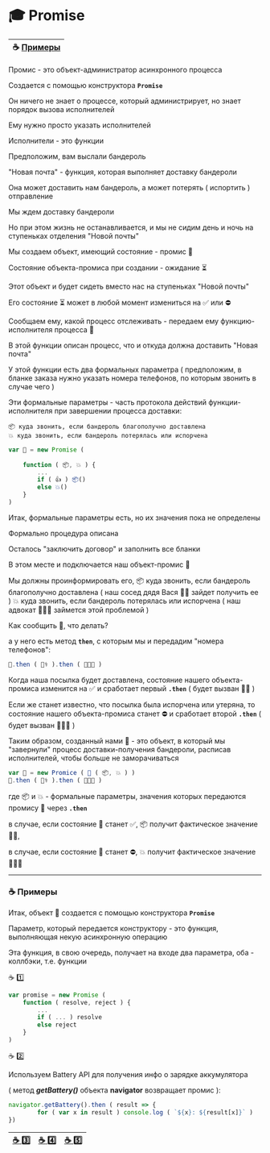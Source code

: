 # :mortar_board: Promise

| :coffee: [Примеры](#samples) |
|-|

Промис - это объект-администратор асинхронного процесса

Создается с помощью конструктора **`Promise`**

Он ничего не знает о процессе, который администрирует, но знает порядок вызова исполнителей

Ему нужно просто указать исполнителей

Исполнители - это функции

Предположим, вам выслали бандероль

"Новая почта" - функция, которая выполняет доставку бандероли

Она может доставить нам бандероль, а может потерять ( испортить ) отправление

Мы ждем доставку бандероли

Но при этом жизнь не останавливается, и мы не сидим день и ночь на ступеньках отделения "Новой почты"

Мы создаем объект, имеющий состояние - промис 🤖

Состояние объекта-промиса при создании - ожидание :hourglass_flowing_sand:

Этот объект и будет сидеть вместо нас на ступеньках "Новой почты"

Его состояние :hourglass_flowing_sand: может в любой момент измениться на ✅ или ⛔

Сообщаем ему, какой процесс отслеживать - передаем ему функцию-исполнителя процесса 📮

В этой функции описан процесс, что и откуда должна доставить "Новая почта"

У этой функции есть два формальных параметра ( предположим, в бланке заказа нужно указать номера телефонов, по которым звонить в случае чего )

Эти формальные параметры - часть протокола действий функции-исполнителя при завершении процесса доставки:

    📦 куда звонить, если бандероль благополучно доставлена
    💥 куда звонить, если бандероль потерялась или испорчена

```javascript
var 🤖 = new Promise (
 
    function ( 📦, 💥 ) {
        ...
        if ( 👍 ) 📦()
        else 💥()
    }
)
```
Итак, формальные параметры есть, но их значения пока не определены

Формально процедура описана

Осталось "заключить договор" и заполнить все бланки

В этом месте и подключается наш объект-промис 🤖

Мы должны проинформировать его, 
    📦 куда звонить, если бандероль благополучно доставлена
    ( наш сосед дядя Вася 👨‍⚕️ зайдет получить ее )
    💥 куда звонить, если бандероль потерялась или испорчена
    ( наш адвокат 👨🏻‍🎓 займется этой проблемой )

Как сообщить 🤖, что делать?

а у него есть метод **`then`**, с которым мы и передадим "номера телефонов":
```javascript
🤖.then ( 👨‍⚕️ ).then ( 👨🏻‍🎓 )
```
Когда наша посылка будет доставлена, состояние нашего объекта-промиса изменится на ✅ и сработает первый **`.then`** ( будет вызван 👨‍⚕️ )

Если же станет известно, что посылка была испорчена или утеряна, то состояние нашего объекта-промиса станет ⛔ и сработает второй **`.then`** ( будет вызван 👨🏻‍🎓 )

Таким образом, созданный нами 🤖 - это объект, в который мы "завернули" процесс доставки-получения бандероли, расписав исполнителей, чтобы больше не заморачиваться
```javascript
var 🤖 = new Promice ( 📮 ( 📦, 💥 ) )
🤖.then ( 👨‍⚕️ ).then ( 👨🏻‍🎓 )
```
где  📦  и  💥 - формальные параметры, значения которых передаются промису 🤖 через  **`.then`**

в случае, если состояние 🤖 станет  ✅, 📦 получит фактическое значение 👨‍⚕️,

в случае, если состояние 🤖 станет  ⛔, 💥 получит фактическое значение 👨🏻‍🎓

***
<a name="samples"></a>
### :coffee: Примеры

Итак, объект 🤖 создается с помощью конструктора **`Promise`**

Параметр, который передается конструктору - это функция, выполняющая некую асинхронную операцию

Эта функция, в свою очередь, получает на входе два параметра, оба - коллбэки, т.е. функции

:coffee: :one:
```javascript
var promise = new Promise ( 
    function ( resolve, reject ) { 
        ...
        if ( ... ) resolve 
        else reject 
    } 
)
```
:coffee: :two:

Используем Battery API  для получения инфо о зарядке аккумулятора

( метод  **_getBattery()_**  объекта  **navigator** возвращает промис ):
```javascript
navigator.getBattery().then ( result => {
        for ( var x in result ) console.log ( `${x}: ${result[x]}` )
})
```

| [:coffee: :three:](https://plnkr.co/edit/WpZrRvD1ScHbCN3eUfC8?p=preview) | [:coffee: :four:](https://plnkr.co/edit/BpFFu73mwsXDmZSdVOTn?p=preview) | [:coffee: :five:](promise-sample-1) |
|-|-|-|

